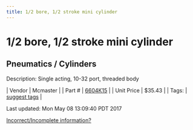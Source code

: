 ```yaml
---
title: 1/2 bore, 1/2 stroke mini cylinder
---
```


# 1/2 bore, 1/2 stroke mini cylinder
## Pneumatics / Cylinders
Description: 	Single acting, 10-32 port, threaded body 

| Vendor | Mcmaster | 
| Part # | [6604K15](https://www.mcmaster.com/#6604K15) | 
| Unit Price | $35.43 | 
| Tags: | [suggest tags](https://docs.google.com/forms/d/e/1FAIpQLSeWyY8v3RgOty-MyWmh9U0iivNYN_molChYyS-0U-o-kOAv_g/viewform) | 

Last updated: Mon May 08 13:09:40 PDT 2017

 [Incorrect/Incomplete information?](https://docs.google.com/forms/d/e/1FAIpQLSeWyY8v3RgOty-MyWmh9U0iivNYN_molChYyS-0U-o-kOAv_g/viewform)